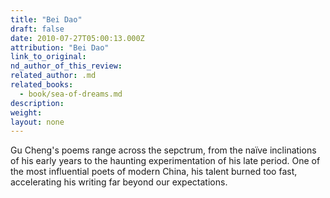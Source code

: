 ```yaml
---
title: "Bei Dao"
draft: false
date: 2010-07-27T05:00:13.000Z
attribution: "Bei Dao"
link_to_original:
nd_author_of_this_review:
related_author: .md
related_books:
  - book/sea-of-dreams.md
description:
weight:
layout: none
---
```

Gu Cheng's poems range across the sepctrum, from the naïve inclinations of his early years to the haunting experimentation of his late period. One of the most influential poets of modern China, his talent burned too fast, accelerating his writing far beyond our expectations.

